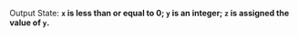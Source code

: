 Output State: **`x` is less than or equal to 0; `y` is an integer; `z` is assigned the value of `y`.**